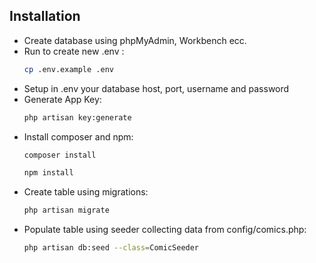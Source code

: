 
## Installation

- Create database using phpMyAdmin, Workbench ecc.
- Run to create new .env :
    ```sh
    cp .env.example .env
    ```
- Setup in .env your database host, port, username and password
- Generate App Key:
    ```sh
    php artisan key:generate
    ```
- Install composer and npm:
    ```sh
    composer install
    ```
    ```sh
    npm install
    ```
- Create table using migrations:
    ```sh
    php artisan migrate
    ```
- Populate table using seeder collecting data from config/comics.php:
    ```sh
    php artisan db:seed --class=ComicSeeder
    ```
